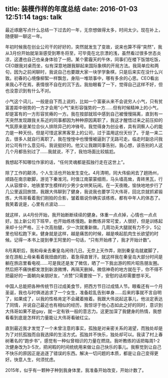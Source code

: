 title: 装模作样的年度总结
date: 2016-01-03 12:51:14
tags: talk
---

最近琢磨写点什么总结一下过去的一年，无奈想做得太多，时间太少。现在补上，随便聊一聊这一年。

年初时候我在创业公司干的好好的，突然就发生了变故，说来也算不得“突然”，我从3月份开始就渐渐感受到寒冬将至，可毕竟在北京漂的浅，虽然看过很多世态炎凉，这遭也自己也亲身体验了一把。某个雾霾天的午休，同事们在楼下饭馆吃饭，CEO跟我对桌而坐，似有深意地跟我聊起来国际象棋的开局方法。我简单应和两句，因为之前闲聊时，我说自己也要跟大家一块学学象棋，只是后来实在没什么兴致。初春的心境像柳絮一样飘忽，身陷一堆琐事中，哪有多余的心思。CEO看出来我心不在焉，表情很不自在的沉下去。我抬眼看了一下，觉得自己这样不好，但也没意识到有什么不对。

小气这个词儿，一般是自下而上说的，比如一个富豪从来不会说穷人小气，只有贫富差距中弱势的一方才会用“小气”来形容强势的一方……但有时候精神上的小气，却是富有的一方形容贫瘠的一方。我在按部就班中感到自己被慢慢隔离，直到有一天突然发现跟我关系近的同事都因为种种原因离职了，我这才醒悟过来之前压抑的气氛原来是某位合伙人排除异己的冲锋号。我觉得身为创业者，具有洞察人心的能力是一种天份。但是可惜这家黑客至上的公司，过于滥用这份天份了。于是一来二去，很多人就自行离职了。我在惶惶中也慢慢被逼到了无路可走。临走时副总问我对公司有什么意见吗，我说挺好的。他又让我跟同事告别，我心想，该告别的人这几个月都告别过了……我就说，不了，我怕场面比较尴尬。

我想起不知哪位作家的话，“任何灵魂都是孤独行走在这世上”。

除了工作的颠沛，个人生活也开始发生变化。4月清明，同大伟偷闲去了趟扬州，顺路在南京歇脚，游览下秦淮河。时值江南蒙蒙细雨，马头墙高耸，青砖黑瓦，行人从容撑伞，地铁里学生模样的少男少女哄笑玩闹。在一天夜晚，愉快地地步行了几公里返回旅馆，我跟大伟聊到了健身，我说我也要学习大伟哥，回北京就抓紧锻炼，大伟哥看着我们刚拍的合影，皱着眉说你确实该练练，都有中年人的体态了。我笑着说是，心里有点波动……

就这样，从4月份开始，我开始断断续续的健身。体重一点点掉，心情也一点点好。加上新公司下班早，也开始练练慢跑。新教练非常可爱，人很好，但是训练起来却十分严格，三十次高抬腿，少一次就重新做。几周功夫大腿就有力不少，5公里也轻松跑下来。健身就是这样，越是痛苦的时候，越是唤起肌肉生长欲望的时候。记得一本书上提到拳王阿里的一句话，“只有开始疼了，我才开始计数”。

8月离职后，我和母亲去秦皇岛闲待几日。无奈上天作弄，刚到秦皇岛就崴脚了，坐在游船上母亲看着我扭曲的脸，着急得直冒汗。就这样我在秦皇岛大部分时间是躺在旅店里看电视……可是我还是发了微信，晒了一下我出游的照片昭告朋友圈。然后把不痛快都发泄到新浪微博，再隔天删掉。微信神奇的地方就在于，你不得不把最好的一面朝向亲朋好友，“点赞”只需要按一下，安慰的话却需要想半天。

中国人总能把各种传统节日过成美食节，把西方节日过成情人节。眼看还有一个月圣诞，我也与时俱进追求了一个女生，准备趁乱告别单身……后来的事就不言自明了，如果成了，以我的性格肯定不会藏着掖着。我跟大伟说起这事儿，他淡定表达了同情，并说自己最近也有相似的经历，我惊讶于他心态如此之好的同时，意识到大伟哥如果不是gay，就一定有铁一般的意志力。这更加深了我健身的热情，我想看看到底是怎样的力量能让大伟哥看破红尘。

直到最近我才发觉了一个未曾注意的事实，孤独是对亲密关系的渴望，而独处却是为了对抗孤独而自我选择的生活方式。孤独并不快乐，独处却可以。我读了村上春树著名的“跑步书”，感觉有一种似曾相识的力量在燃烧。我听教练的话把每周1-2次健身改为3-5次，把闲暇的时间统统用来做让自己快乐的事儿。我察觉到让自己不快乐的原因正是追逐了错误的东西。解决一切问题的本质，都是让自己变得更好。快意人生，何须忧虑。

2015年，似乎有一颗种子种到我身体里，我准备开始改变，开始计数了。

